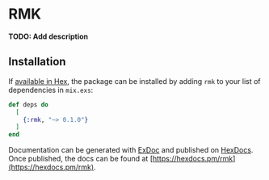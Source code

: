 # RMK

**TODO: Add description**

## Installation

If [available in Hex](https://hex.pm/docs/publish), the package can be installed
by adding `rmk` to your list of dependencies in `mix.exs`:

```elixir
def deps do
  [
    {:rmk, "~> 0.1.0"}
  ]
end
```

Documentation can be generated with [ExDoc](https://github.com/elixir-lang/ex_doc)
and published on [HexDocs](https://hexdocs.pm). Once published, the docs can
be found at [https://hexdocs.pm/rmk](https://hexdocs.pm/rmk).

